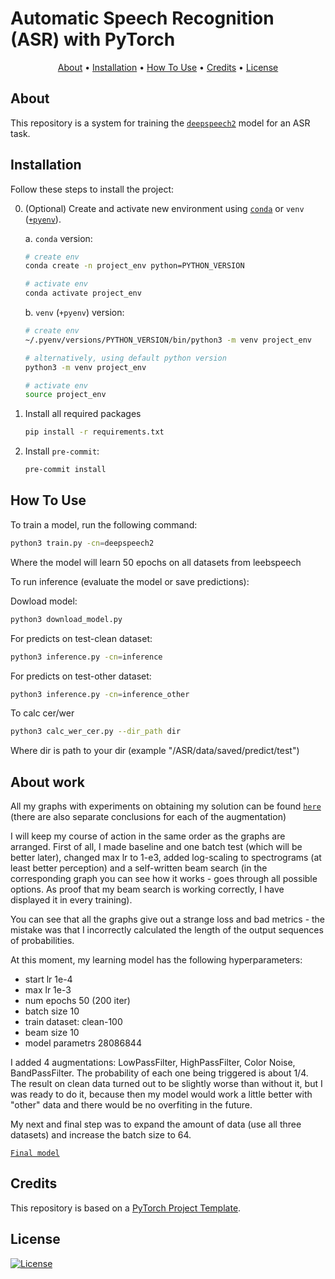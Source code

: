 # Automatic Speech Recognition (ASR) with PyTorch

<p align="center">
  <a href="#about">About</a> •
  <a href="#installation">Installation</a> •
  <a href="#how-to-use">How To Use</a> •
  <a href="#credits">Credits</a> •
  <a href="#license">License</a>
</p>

## About

This repository is a system for training the [`deepspeech2`](http://proceedings.mlr.press/v48/amodei16.pdf) model for an ASR task.

## Installation

Follow these steps to install the project:

0. (Optional) Create and activate new environment using [`conda`](https://conda.io/projects/conda/en/latest/user-guide/getting-started.html) or `venv` ([`+pyenv`](https://github.com/pyenv/pyenv)).

   a. `conda` version:

   ```bash
   # create env
   conda create -n project_env python=PYTHON_VERSION

   # activate env
   conda activate project_env
   ```

   b. `venv` (`+pyenv`) version:

   ```bash
   # create env
   ~/.pyenv/versions/PYTHON_VERSION/bin/python3 -m venv project_env

   # alternatively, using default python version
   python3 -m venv project_env

   # activate env
   source project_env
   ```

1. Install all required packages

   ```bash
   pip install -r requirements.txt
   ```

2. Install `pre-commit`:
   ```bash
   pre-commit install
   ```

## How To Use

To train a model, run the following command:

```bash
python3 train.py -cn=deepspeech2
```

Where the model will learn 50 epochs on all datasets from leebspeech

To run inference (evaluate the model or save predictions):

Dowload model:

```bash
python3 download_model.py
```

For predicts on test-clean dataset:

```bash
python3 inference.py -cn=inference
```

For predicts on test-other dataset:

```bash
python3 inference.py -cn=inference_other
```

To calc cer/wer

```bash
python3 calc_wer_cer.py --dir_path dir
```

Where dir is path to your dir (example "/ASR/data/saved/predict/test")

## About work

All my graphs with experiments on obtaining my solution can be found [`here`](https://wandb.ai/rodion-chernomordin/pytorch_template_asr_example/overview) (there are also separate conclusions for each of the augmentation)

I will keep my course of action in the same order as the graphs are arranged. First of all, I made baseline and one batch test (which will be better later), changed max lr to 1-e3, added log-scaling to spectrograms (at least better perception) and a self-written beam search (in the corresponding graph you can see how it works - goes through all possible options. As proof that my beam search is working correctly, I have displayed it in every training).

You can see that all the graphs give out a strange loss and bad metrics - the mistake was that I incorrectly calculated the length of the output sequences of probabilities.

At this moment, my learning model has the following hyperparameters:

- start lr 1e-4
- max lr 1e-3
- num epochs 50 (200 iter)
- batch size 10
- train dataset: clean-100
- beam size 10
- model parametrs 28086844

I added 4 augmentations: LowPassFilter, HighPassFilter, Color Noise, BandPassFilter. The probability of each one being triggered is about 1/4. 
The result on clean data turned out to be slightly worse than without it, but I was ready to do it, because then my model would work a little better with "other" data and there would be no overfiting in the future.

My next and final step was to expand the amount of data (use all three datasets) and increase the batch size to 64.

[`Final model`](https://drive.google.com/file/d/1LoU_kCzl20hM5p709teRPB0a4Jib8VK-/view?usp=sharing)

## Credits

This repository is based on a [PyTorch Project Template](https://github.com/Blinorot/pytorch_project_template).

## License

[![License](https://img.shields.io/badge/license-MIT-blue.svg)](/LICENSE)

